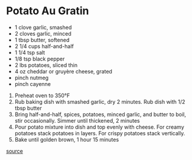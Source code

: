 # Potato Au Gratin

* 1 clove garlic, smashed
* 2 cloves garlic, minced
* 1 tbsp butter, softened
* 2 1/4 cups half-and-half
* 1 1/4 tsp salt
* 1/8 tsp black pepper
* 2 lbs potatoes, sliced thin
* 4 oz cheddar or gruyère cheese, grated
* pinch nutmeg
* pinch cayenne

1. Preheat oven to 350°F
1. Rub baking dish with smashed garlic, dry 2 minutes. Rub dish with 1/2 tbsp butter
1. Bring half-and-half, spices, potatoes, minced garlic, and butter to boil, stir occasionally. Simmer until thickened, 2 minutes
1. Pour potato mixture into dish and top evenly with cheese. For creamy potatoes stack potatoes in layers. For crispy potatoes stack vertically.
1. Bake until golden brown, 1 hour 15 minutes

[source](https://www.cooksillustrated.com/recipes/1236-classic-potato-gratin)

